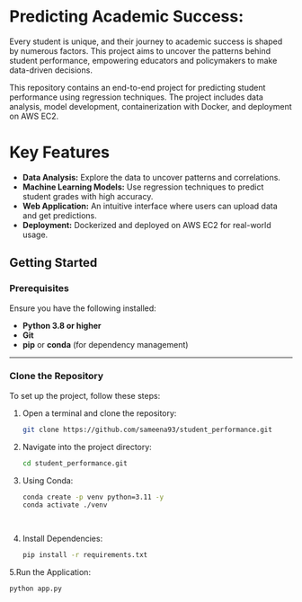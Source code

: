 # Predicting Academic Success:

Every student is unique, and their journey to academic success is shaped by numerous factors. This project aims to uncover the patterns behind student performance, empowering educators and policymakers to make data-driven decisions.

This repository contains an end-to-end project for predicting student performance using regression techniques. The project includes data analysis, model development, containerization with Docker, and deployment on AWS EC2.

# Key Features
- **Data Analysis:** Explore the data to uncover patterns and correlations.
- **Machine Learning Models:** Use regression techniques to predict student grades with high accuracy.
- **Web Application:** An intuitive interface where users can upload data and get predictions.
- **Deployment:** Dockerized and deployed on AWS EC2 for real-world usage.

## **Getting Started**

### **Prerequisites**  
Ensure you have the following installed:
- **Python 3.8 or higher**
- **Git**
- **pip** or **conda** (for dependency management)

---

### **Clone the Repository**  
To set up the project, follow these steps:

1. Open a terminal and clone the repository:
   ```bash
   git clone https://github.com/sameena93/student_performance.git

2. Navigate into the project directory:
   ```bash
   cd student_performance.git

3. Using Conda:
   ```bash
   conda create -p venv python=3.11 -y
   conda activate ./venv

  
4. Install Dependencies:
   ```bash
   pip install -r requirements.txt

5.Run the Application:
   ```bash
   python app.py
